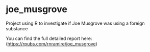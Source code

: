 # joe_musgrove
Project using R to investigate if Joe Musgrove was using a foreign substance

You can find the full detailed report here: (https://rpubs.com/rnramire/joe_musgrove)
